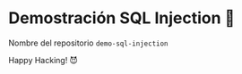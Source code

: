 # Demostración SQL Injection 💉

Nombre del repositorio `demo-sql-injection`









Happy Hacking! 😈